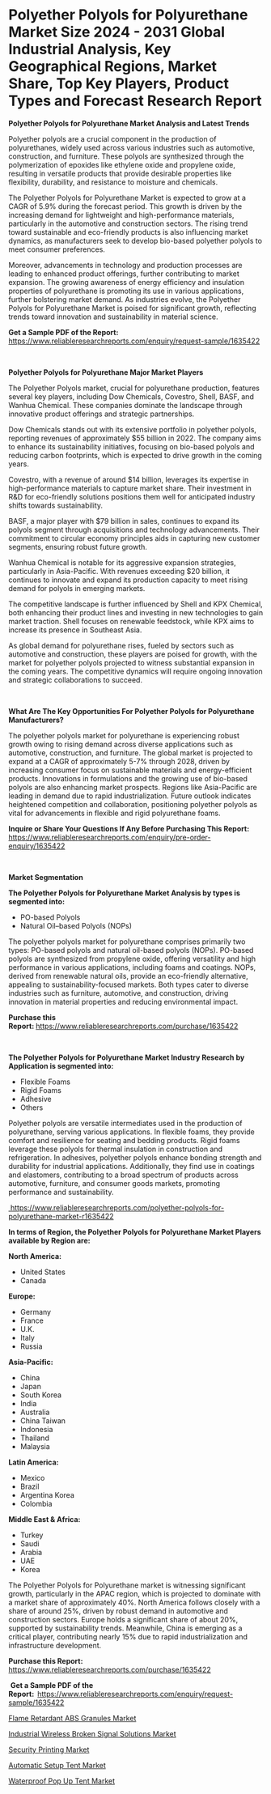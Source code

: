 <p><h1>Polyether Polyols for Polyurethane Market Size 2024 - 2031 Global Industrial Analysis, Key Geographical Regions, Market Share, Top Key Players, Product Types and Forecast Research Report</h1></p><p><strong>Polyether Polyols for Polyurethane Market Analysis and Latest Trends</strong></p>
<p><p>Polyether polyols are a crucial component in the production of polyurethanes, widely used across various industries such as automotive, construction, and furniture. These polyols are synthesized through the polymerization of epoxides like ethylene oxide and propylene oxide, resulting in versatile products that provide desirable properties like flexibility, durability, and resistance to moisture and chemicals.</p><p>The Polyether Polyols for Polyurethane Market is expected to grow at a CAGR of 5.9% during the forecast period. This growth is driven by the increasing demand for lightweight and high-performance materials, particularly in the automotive and construction sectors. The rising trend toward sustainable and eco-friendly products is also influencing market dynamics, as manufacturers seek to develop bio-based polyether polyols to meet consumer preferences.</p><p>Moreover, advancements in technology and production processes are leading to enhanced product offerings, further contributing to market expansion. The growing awareness of energy efficiency and insulation properties of polyurethane is promoting its use in various applications, further bolstering market demand. As industries evolve, the Polyether Polyols for Polyurethane Market is poised for significant growth, reflecting trends toward innovation and sustainability in material science.</p></p>
<p><strong>Get a Sample PDF of the Report:&nbsp;</strong> <a href="https://www.reliableresearchreports.com/enquiry/request-sample/1635422">https://www.reliableresearchreports.com/enquiry/request-sample/1635422</a></p>
<p>&nbsp;</p>
<p><strong>Polyether Polyols for Polyurethane Major Market Players</strong></p>
<p><p>The Polyether Polyols market, crucial for polyurethane production, features several key players, including Dow Chemicals, Covestro, Shell, BASF, and Wanhua Chemical. These companies dominate the landscape through innovative product offerings and strategic partnerships.</p><p>Dow Chemicals stands out with its extensive portfolio in polyether polyols, reporting revenues of approximately $55 billion in 2022. The company aims to enhance its sustainability initiatives, focusing on bio-based polyols and reducing carbon footprints, which is expected to drive growth in the coming years.</p><p>Covestro, with a revenue of around $14 billion, leverages its expertise in high-performance materials to capture market share. Their investment in R&D for eco-friendly solutions positions them well for anticipated industry shifts towards sustainability.</p><p>BASF, a major player with $79 billion in sales, continues to expand its polyols segment through acquisitions and technology advancements. Their commitment to circular economy principles aids in capturing new customer segments, ensuring robust future growth.</p><p>Wanhua Chemical is notable for its aggressive expansion strategies, particularly in Asia-Pacific. With revenues exceeding $20 billion, it continues to innovate and expand its production capacity to meet rising demand for polyols in emerging markets.</p><p>The competitive landscape is further influenced by Shell and KPX Chemical, both enhancing their product lines and investing in new technologies to gain market traction. Shell focuses on renewable feedstock, while KPX aims to increase its presence in Southeast Asia.</p><p>As global demand for polyurethane rises, fueled by sectors such as automotive and construction, these players are poised for growth, with the market for polyether polyols projected to witness substantial expansion in the coming years. The competitive dynamics will require ongoing innovation and strategic collaborations to succeed.</p></p>
<p>&nbsp;</p>
<p><strong>What Are The Key Opportunities For Polyether Polyols for Polyurethane Manufacturers?</strong></p>
<p><p>The polyether polyols market for polyurethane is experiencing robust growth owing to rising demand across diverse applications such as automotive, construction, and furniture. The global market is projected to expand at a CAGR of approximately 5-7% through 2028, driven by increasing consumer focus on sustainable materials and energy-efficient products. Innovations in formulations and the growing use of bio-based polyols are also enhancing market prospects. Regions like Asia-Pacific are leading in demand due to rapid industrialization. Future outlook indicates heightened competition and collaboration, positioning polyether polyols as vital for advancements in flexible and rigid polyurethane foams.</p></p>
<p><strong>Inquire or Share Your Questions If Any Before Purchasing This Report:</strong> <a href="https://www.reliableresearchreports.com/enquiry/pre-order-enquiry/1635422">https://www.reliableresearchreports.com/enquiry/pre-order-enquiry/1635422</a></p>
<p>&nbsp;</p>
<p><strong>Market Segmentation</strong></p>
<p><strong>The Polyether Polyols for Polyurethane Market Analysis by types is segmented into:</strong></p>
<p><ul><li>PO-based Polyols</li><li>Natural Oil–based Polyols (NOPs)</li></ul></p>
<p><p>The polyether polyols market for polyurethane comprises primarily two types: PO-based polyols and natural oil-based polyols (NOPs). PO-based polyols are synthesized from propylene oxide, offering versatility and high performance in various applications, including foams and coatings. NOPs, derived from renewable natural oils, provide an eco-friendly alternative, appealing to sustainability-focused markets. Both types cater to diverse industries such as furniture, automotive, and construction, driving innovation in material properties and reducing environmental impact.</p></p>
<p><strong>Purchase this Report:&nbsp;</strong><a href="https://www.reliableresearchreports.com/purchase/1635422">https://www.reliableresearchreports.com/purchase/1635422</a></p>
<p>&nbsp;</p>
<p><strong>The Polyether Polyols for Polyurethane Market Industry Research by Application is segmented into:</strong></p>
<p><ul><li>Flexible Foams</li><li>Rigid Foams</li><li>Adhesive</li><li>Others</li></ul></p>
<p><p>Polyether polyols are versatile intermediates used in the production of polyurethane, serving various applications. In flexible foams, they provide comfort and resilience for seating and bedding products. Rigid foams leverage these polyols for thermal insulation in construction and refrigeration. In adhesives, polyether polyols enhance bonding strength and durability for industrial applications. Additionally, they find use in coatings and elastomers, contributing to a broad spectrum of products across automotive, furniture, and consumer goods markets, promoting performance and sustainability.</p></p>
<p><a href="https://www.reliableresearchreports.com/polyether-polyols-for-polyurethane-market-r1635422">&nbsp;https://www.reliableresearchreports.com/polyether-polyols-for-polyurethane-market-r1635422</a></p>
<p><strong>In terms of Region, the Polyether Polyols for Polyurethane Market Players available by Region are:</strong></p>
<p>
    <p> <strong> North America: </strong>
        <ul>
            <li>United States</li>
            <li>Canada</li>
        </ul>
        </p> 
    <p> <strong> Europe: </strong>
        <ul>
            <li>Germany</li>
            <li>France</li>
            <li>U.K.</li>
            <li>Italy</li>
            <li>Russia</li>
        </ul>
        </p> 
    <p> <strong> Asia-Pacific: </strong>
        <ul>
            <li>China</li>
            <li>Japan</li>
            <li>South Korea</li>
            <li>India</li>
            <li>Australia</li>
            <li>China Taiwan</li>
            <li>Indonesia</li>
            <li>Thailand</li>
            <li>Malaysia</li>
        </ul>
        </p> 
    <p> <strong> Latin America: </strong>
        <ul>
            <li>Mexico</li>
            <li>Brazil</li>
            <li>Argentina Korea</li>
            <li>Colombia</li>
        </ul>
        </p> 
    <p> <strong> Middle East & Africa: </strong>
        <ul>
            <li>Turkey</li>
            <li>Saudi</li>
            <li>Arabia</li>
            <li>UAE</li>
            <li>Korea</li>
        </ul>
    </p>
    </p>
<p><p>The Polyether Polyols for Polyurethane market is witnessing significant growth, particularly in the APAC region, which is projected to dominate with a market share of approximately 40%. North America follows closely with a share of around 25%, driven by robust demand in automotive and construction sectors. Europe holds a significant share of about 20%, supported by sustainability trends. Meanwhile, China is emerging as a critical player, contributing nearly 15% due to rapid industrialization and infrastructure development.</p></p>
<p><strong>Purchase this Report: </strong><a href="https://www.reliableresearchreports.com/purchase/1635422">https://www.reliableresearchreports.com/purchase/1635422</a></p>
<p>&nbsp;<strong>Get a Sample PDF of the Report:&nbsp;&nbsp;</strong><a href="https://www.reliableresearchreports.com/enquiry/request-sample/1635422">https://www.reliableresearchreports.com/enquiry/request-sample/1635422</a></p>
<p><strong></strong></p>
<p><p><a href="https://github.com/YashRP12/Market-Research-Report-List-6/blob/main/flame-retardant-abs-granules-market.md">Flame Retardant ABS Granules Market</a></p><p><a href="https://medium.com/@tootsie675376/global-industrial-wireless-broken-signal-solutions-market-share-and-growth-opportunities-and-market-9fec5da09916">Industrial Wireless Broken Signal Solutions Market</a></p><p><a href="https://www.linkedin.com/pulse/navigating-global-security-printing-market-landscape-trends-7yrwe">Security Printing Market</a></p><p><a href="https://issuu.com/reportprime-2/docs/automatic-setup-tent-market-size-20_c101cc6040d03e">Automatic Setup Tent Market</a></p><p><a href="https://issuu.com/reportprime-2/docs/waterproof-pop-up-tent-market-size-_c9819977fc7908">Waterproof Pop Up Tent Market</a></p></p>